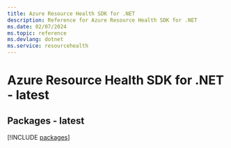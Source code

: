 ```yaml
---
title: Azure Resource Health SDK for .NET
description: Reference for Azure Resource Health SDK for .NET
ms.date: 02/07/2024
ms.topic: reference
ms.devlang: dotnet
ms.service: resourcehealth
---
```

# Azure Resource Health SDK for .NET - latest
## Packages - latest
[!INCLUDE [packages](resource-health-index.md)]